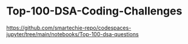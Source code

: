 # Top-100-DSA-Coding-Challenges
https://github.com/smartechie-repo/codespaces-jupyter/tree/main/notebooks/Top-100-dsa-questions
